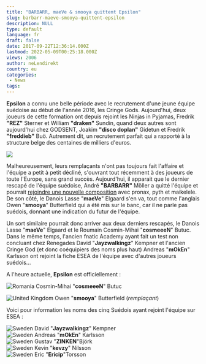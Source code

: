 ```yaml
---
title: "BARBARR, maeVe & smooya quittent Epsilon"
slug: barbarr-maeve-smooya-quittent-epsilon
description: NULL
type: default
language: fr
draft: false
date: 2017-09-22T12:36:14.000Z
lastmod: 2022-05-09T00:25:18.000Z
views: 2006
author: neLendirekt
country: eu
categories:
 - News
tags:
---
```

**Epsilon** a connu une belle période avec le recrutement d'une jeune équipe suédoise au début de l'année 2016, les Cringe Gods. Aujourd'hui, deux joueurs de cette formation ont depuis rejoint les Ninjas in Pyjamas, Fredrik **"REZ"** Sterner et William **"draken"** Sundin, quand deux autres sont aujourd'hui chez GODSENT, Joakim **"disco doplan"** Gidetun et Fredrik **"freddieb"** Buö. Autrement dit, un recrutement parfait qui a rapporté à la structure belge des centaines de milliers d'euros.

![](https://flickshot-ue.s3.eu-west-2.amazonaws.com/flickshot/article/59c2d2856504a/images/Rar5XWLNmc83rnWK1aEAtESWHFszBy02bBGTQcNB.jpeg)

Malheureusement, leurs remplaçants n'ont pas toujours fait l'affaire et l'équipe a petit à petit décliné, s'ouvrant tout récemment à des joueurs de toute l'Europe, sans grand succès. Aujourd'hui, il apparait que le dernier rescapé de l'équipe suédoise, André **"BARBARR"** Möller a quitté l'équipe et pourrait [rejoindre une nouvelle composition](https://flickshot.fr/fr/pronax-de-retour-avec-maikelele-et-pyth/&59c4f81767c05) avec pronax, pyth et maikelele. De son côté, le Danois Lasse "**maeVe**" Elgaard s'en va, tout comme l'anglais Owen "**smooya**" Butterfield qui a été mis sur le banc, car il ne parle pas suédois, donnant une indication du futur de l'équipe.

Un sort similaire pourrait donc arriver aux deux derniers rescapés, le Danois Lasse "**maeVe**" Elgaard et le Roumain Cosmin-Mihai "**cosmeeeN**" Butuc. Dans le même temps, l'ancien fnatic Academy ayant fait un test non concluant chez Renegades David "**Jayzwalkingz**" Kempner et l'ancien Cringe God (et donc coéquipiers des noms plus haut) Andreas "**mOkEn**" Karlsson ont rejoint la fiche ESEA de l'équipe avec d'autres joueurs suédois...

A l'heure actuelle, **Epsilon** est officiellement :

![Romania](/images/countries/ro.svg)⁠ Cosmin-Mihai "**cosmeeeN**" Butuc

![United Kingdom](/images/countries/gb.svg)⁠ Owen "**smooya**" Butterfield (_remplaçant_)

Voici pour information les noms des cinq Suédois ayant rejoint l'équipe sur ESEA :

![Sweden](/images/countries/se.svg)⁠ David "**Jayzwalkingz**" Kempner  
![Sweden](/images/countries/se.svg)⁠ Andreas "**mOkEn**" Karlsson  
![Sweden](/images/countries/se.svg)⁠ Gustav "**ZINKEN**"Björk  
![Sweden](/images/countries/se.svg)⁠ Kevin "**kevzy**" Nilsson  
![Sweden](/images/countries/se.svg)⁠ Eric "**Ericip**"Torsson
